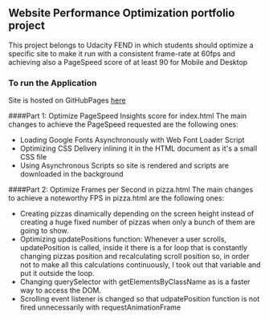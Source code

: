 ## Website Performance Optimization portfolio project
This project belongs to Udacity FEND in which students should optimize a specific site to make it run with a consistent frame-rate at 60fps and achieving also a PageSpeed score of at least 90 for Mobile and Desktop

### To run the Application
Site is hosted on GitHubPages [here](https://balusus.github.io/Website-Optimization/)


####Part 1: Optimize PageSpeed Insights score for index.html
The main changes to achieve the PageSpeed requested are the following ones: 
  * Loading Google Fonts Asynchronously with Web Font Loader Script
  * Optimizing CSS Delivery inlining it in the HTML document as it's a small CSS file
  * Using Asynchronous Scripts so site is rendered and scripts are downloaded in the background

####Part 2: Optimize Frames per Second in pizza.html
The main changes to achieve a noteworthy FPS in pizza.html are the following ones:
  * Creating pizzas dinamically depending on the screen height instead of creating a huge fixed number of pizzas
    when only a bunch of them are going to show.
  * Optimizing updatePositions function: Whenever a user scrolls, updatePosition is called, inside it there is a for loop that     is constantly changing pizzas position and recalculating scroll position so, in order not to make all this calculations 
    continuously, I took out that variable and put it outside the loop.
  * Changing querySelector with getElementsByClassName as is a faster way to access the DOM.
  * Scrolling event listener is changed so that udpatePosition function is not fired unnecessarily with requestAnimationFrame

